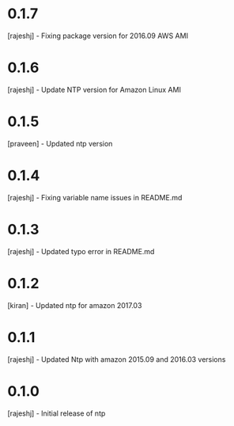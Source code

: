 # 0.1.7
[rajeshj] - Fixing package version for 2016.09 AWS AMI
# 0.1.6
[rajeshj] - Update NTP version for Amazon Linux AMI
# 0.1.5
[praveen] - Updated ntp version

# 0.1.4
[rajeshj] - Fixing variable name issues in README.md

# 0.1.3
[rajeshj] - Updated typo error in README.md

# 0.1.2
[kiran] - Updated ntp for amazon 2017.03

# 0.1.1
[rajeshj] - Updated Ntp with amazon 2015.09 and 2016.03 versions

# 0.1.0
[rajeshj] - Initial release of ntp
